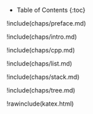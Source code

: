 * Table of Contents
{:toc}

!include(chaps/preface.md)

!include(chaps/intro.md)

!include(chaps/cpp.md)

!include(chaps/list.md)

!include(chaps/stack.md)

!include(chaps/tree.md)


!rawinclude(katex.html)
